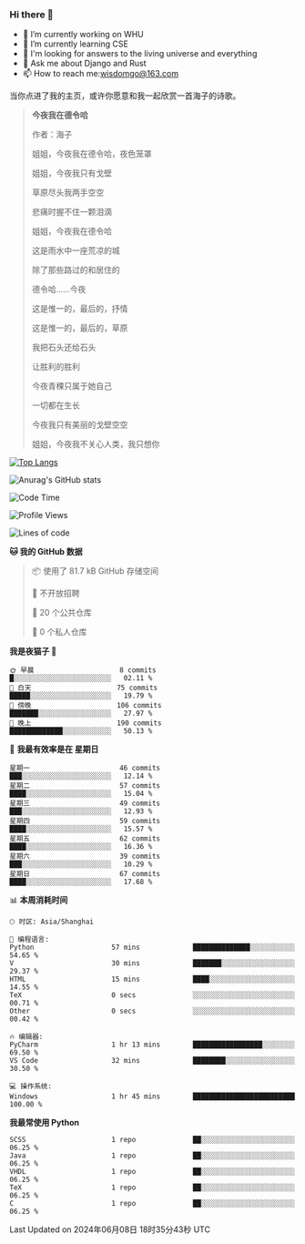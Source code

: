 ### Hi there 👋



- 🔭 I’m currently working on WHU
- 🌱 I’m currently learning CSE
- 🤔 I'm looking for answers to the living universe and everything
- 💬 Ask me about Django and Rust
- 📫 How to reach me:wisdomgo@163.com

当你点进了我的主页，或许你愿意和我一起欣赏一首海子的诗歌。

>**今夜我在德令哈**
>
>作者：海子
>
>姐姐，今夜我在德令哈，夜色笼罩
>
>姐姐，今夜我只有戈壁
>
>草原尽头我两手空空
>
>悲痛时握不住一颗泪滴
>
>姐姐，今夜我在德令哈
>
>这是雨水中一座荒凉的城
>
>除了那些路过的和居住的
>
>德令哈......今夜
>
>这是惟一的，最后的，抒情
>
>这是惟一的，最后的，草原
>
>我把石头还给石头
>
>让胜利的胜利
>
>今夜青稞只属于她自己
>
>一切都在生长
>
>今夜我只有美丽的戈壁空空
>
>姐姐，今夜我不关心人类，我只想你



[![Top Langs](https://github-readme-stats.vercel.app/api/top-langs/?username=wisdomgo&theme=onedark)](https://github.com/anuraghazra/github-readme-stats)

![Anurag's GitHub stats](https://github-readme-stats.vercel.app/api?username=wisdomgo&hide=contribs,stars&theme=synthwave)

<!--START_SECTION:waka-->
![Code Time](http://img.shields.io/badge/Code%20Time-203%20hrs%2046%20mins-blue)

![Profile Views](http://img.shields.io/badge/%E4%B8%AA%E4%BA%BA%E8%B5%84%E6%96%99%E8%A7%82%E7%9C%8B%E6%AC%A1%E6%95%B0-4-blue)

![Lines of code](https://img.shields.io/badge/%E4%BB%8E%E3%80%8CHello%20World%E3%80%8D%E8%B5%B7%E6%88%91%E5%B7%B2%E7%BB%8F%E5%86%99%E4%BA%86-634.9%20thousand%20%E8%A1%8C%E4%BB%A3%E7%A0%81-blue)

**🐱 我的 GitHub 数据** 

> 📦  使用了 81.7 kB GitHub 存储空间 
 > 
> 🚫 不开放招聘
 > 
> 📜 20 个公共仓库 
 > 
> 🔑 0 个私人仓库 
 > 
**我是夜猫子 🦉** 

```text
🌞 早晨                     8 commits           █░░░░░░░░░░░░░░░░░░░░░░░░   02.11 % 
🌆 白天                     75 commits          █████░░░░░░░░░░░░░░░░░░░░   19.79 % 
🌃 傍晚                     106 commits         ███████░░░░░░░░░░░░░░░░░░   27.97 % 
🌙 晚上                     190 commits         █████████████░░░░░░░░░░░░   50.13 % 
```
📅 **我最有效率是在 星期日** 

```text
星期一                      46 commits          ███░░░░░░░░░░░░░░░░░░░░░░   12.14 % 
星期二                      57 commits          ████░░░░░░░░░░░░░░░░░░░░░   15.04 % 
星期三                      49 commits          ███░░░░░░░░░░░░░░░░░░░░░░   12.93 % 
星期四                      59 commits          ████░░░░░░░░░░░░░░░░░░░░░   15.57 % 
星期五                      62 commits          ████░░░░░░░░░░░░░░░░░░░░░   16.36 % 
星期六                      39 commits          ███░░░░░░░░░░░░░░░░░░░░░░   10.29 % 
星期日                      67 commits          ████░░░░░░░░░░░░░░░░░░░░░   17.68 % 
```


📊 **本周消耗时间** 

```text
🕑︎ 时区: Asia/Shanghai

💬 编程语言: 
Python                   57 mins             ██████████████░░░░░░░░░░░   54.65 % 
V                        30 mins             ███████░░░░░░░░░░░░░░░░░░   29.37 % 
HTML                     15 mins             ████░░░░░░░░░░░░░░░░░░░░░   14.55 % 
TeX                      0 secs              ░░░░░░░░░░░░░░░░░░░░░░░░░   00.71 % 
Other                    0 secs              ░░░░░░░░░░░░░░░░░░░░░░░░░   00.42 % 

🔥 编辑器: 
PyCharm                  1 hr 13 mins        █████████████████░░░░░░░░   69.50 % 
VS Code                  32 mins             ████████░░░░░░░░░░░░░░░░░   30.50 % 

💻 操作系统: 
Windows                  1 hr 45 mins        █████████████████████████   100.00 % 
```

**我最常使用 Python** 

```text
SCSS                     1 repo              ██░░░░░░░░░░░░░░░░░░░░░░░   06.25 % 
Java                     1 repo              ██░░░░░░░░░░░░░░░░░░░░░░░   06.25 % 
VHDL                     1 repo              ██░░░░░░░░░░░░░░░░░░░░░░░   06.25 % 
TeX                      1 repo              ██░░░░░░░░░░░░░░░░░░░░░░░   06.25 % 
C                        1 repo              ██░░░░░░░░░░░░░░░░░░░░░░░   06.25 % 
```




 Last Updated on 2024年06月08日 18时35分43秒 UTC
<!--END_SECTION:waka-->
